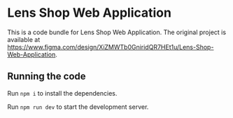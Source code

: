 
  # Lens Shop Web Application

  This is a code bundle for Lens Shop Web Application. The original project is available at https://www.figma.com/design/XiZMWTb0GniridQR7HEt1u/Lens-Shop-Web-Application.

  ## Running the code

  Run `npm i` to install the dependencies.

  Run `npm run dev` to start the development server.
  